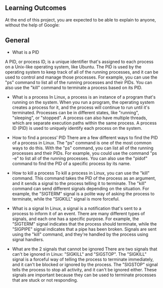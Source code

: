 ## Learning Outcomes

At the end of this project, you are expected to be able to explain to anyone, without the help of Google:

## General

- What is a PID

A PID, or process ID, is a unique identifier that's assigned to each process on a Unix-like operating system, like Ubuntu. The PID is used by the operating system to keep track of all of the running processes, and it can be used to control and manage those processes. For example, you can use the "ps" command to list all of the running processes and their PIDs. You can also use the "kill" command to terminate a process based on its PID.

- What is a process
In Linux, a process is an instance of a program that's running on the system. When you run a program, the operating system creates a process for it, and the process will continue to run until it's terminated. Processes can be in different states, like "running", "sleeping", or "stopped". A process can also have multiple threads, which are separate execution paths within the same process. A process ID (PID) is used to uniquely identify each process on the system.

- How to find a process’ PID
There are a few different ways to find the PID of a process in Linux. The "ps" command is one of the most common ways to do this. With the "ps" command, you can list all of the running processes and their PIDs. For example, you could use the command "ps -e" to list all of the running processes. You can also use the "pidof" command to find the PID of a specific process by its name.

- How to kill a process
To kill a process in Linux, you can use the "kill" command. This command takes the PID of the process as an argument, and it sends a signal to the process telling it to terminate. The "kill" command can send different signals depending on the situation. For example, the "SIGTERM" signal is a polite way of asking the process to terminate, while the "SIGKILL" signal is more forceful.

- What is a signal
In Linux, a signal is a notification that's sent to a process to inform it of an event. There are many different types of signals, and each one has a specific purpose. For example, the "SIGTERM" signal indicates that the process should terminate, while the "SIGPIPE" signal indicates that a pipe has been broken. Signals are sent using the "kill" command, and they're handled by the process using signal handlers.

- What are the 2 signals that cannot be ignored
There are two signals that can't be ignored in Linux: "SIGKILL" and "SIGSTOP". The "SIGKILL" signal is a forceful way of telling the process to terminate immediately, and it can't be blocked or ignored by the process. The "SIGSTOP" signal tells the process to stop all activity, and it can't be ignored either. These signals are important because they can be used to terminate processes that are stuck or not responding.
